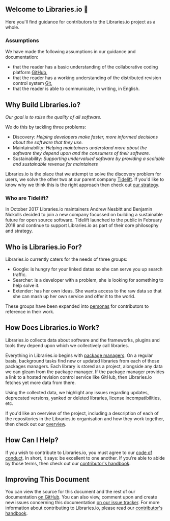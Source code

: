 ## Welcome to Libraries.io :tada:
Here you'll find guidance for contributors to the Libraries.io project as a whole.

### Assumptions
We have made the following assumptions in our guidance and documentation:

* that the reader has a basic understanding of the collaborative coding platform [GitHub](https://help.github.com/),
* that the reader has a working understanding of the distributed revision control system [Git](https://git-scm.com/docs/gittutorial),
* that the reader is able to communicate, in writing, in English.

## Why Build Libraries.io?
_Our goal is to raise the quality of all software._

We do this by tackling three problems:

* Discovery: _Helping developers make faster, more informed decisions about the software that they use._
* Maintainability: _Helping maintainers understand more about the software they depend upon and the consumers of their software._
* Sustainability: _Supporting undervalued software by providing a scalable and sustainable revenue for maintainers_

Libraries.io is the place that we attempt to solve the discovery problem for users, we solve the other two at our parent company [Tidelift](https://tidelift.com). If you'd like to know why we think this is the right approach then check out [our strategy](/strategy.md).

### Who are Tidelift?
In October 2017 Libraries.io maintainers Andrew Nesbitt and Benjamin Nickolls decided to join a new company focussed on building a sustainable future for open source software. Tidelift launched to the public in February 2018 and continue to support Libraries.io as part of their core philosophy and strategy.

## Who is Libraries.io For?

Libraries.io currently caters for the needs of three groups:

* Google: is hungry for your linked datas so she can serve you up search traffic.
* Searcher: is a developer with a problem, she is looking for something to help solve it.
* Extender: has her own ideas. She wants access to the raw data so that she can mash up her own service and offer it to the world.

These groups have been expanded into [personas](/personas.md) for contributors to reference in their work.

## How Does Libraries.io Work?
Libraries.io collects data about software and the frameworks, plugins and tools they depend upon which we collectively call libraries.

Everything in Libraries.io begins with [package managers](/packagemanagers.md). On a regular basis, background tasks find new or updated libraries from each of those packages managers. Each library is stored as a project, alongside any data we can gleam from the package manager. If the package manager provides a link to a hosted revision control service like GitHub, then Libraries.io fetches yet more data from there.

Using the collected data, we highlight any issues regarding updates, deprecated versions, yanked or deleted libraries, license incompatibilities, etc.

If you'd like an overview of the project, including a description of each of the repositories in the Libraries.io organisation and how they work together, then check out our [overview](/overview.md).

## How Can I Help?
If you wish to contribute to Libraries.io, you must agree to our [code of conduct](/CODE_OF_CONDUCT.md). In short, it says: be excellent to one another. If you're able to abide by those terms, then check out our [contributor's handbook](/contributorshandbook.md).

## Improving This Document
You can view the source for this document and the rest of our documentation [on GitHub](https://github.com/librariesio/documentation). You can also view, comment upon and create new issues concerning this documentation [on our issue tracker](https://github.com/librariesio/documentation/issues). For more information about contributing to Libraries.io, please read our [contributor's handbook](/contributorshandbook.md).

